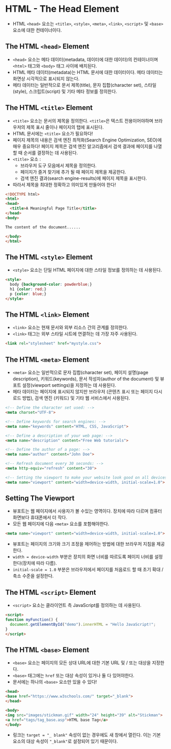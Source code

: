 # HTML - The Head Element
- HTML `<head>` 요소는 `<title>`, `<style>`, `<meta>`, `<link>`, `<script>` 및 `<base>` 요소에 대한 컨테이너이다.

## The HTML `<head>` Element
- `<head>` 요소는 메타 데이터(metadata, 데이터에 대한 데이터)의 컨테이너이며 `<html>` 태그와 `<body>` 태그 사이에 배치된다.
- HTML 메타 데이터(metadata)는 HTML 문서에 대한 데이터이다. 메타 데이터는 화면상 시각적으로 표시되지 않는다.
- 메타 데이터는 일반적으로 문서 제목(title), 문자 집합(character set), 스타일(style), 스크립트(script) 및 기타 메타 정보를 정의한다.

## The HTML `<title>` Element
- `<title>` 요소는 문서의 제목을 정의한다. `<title>`은 텍스트 전용이어야하며 브라우저의 제목 표시 줄이나 페이지의 탭에 표시된다.
- HTML 문서에는 `<title>` 요소가 필요하다!
- 페이지 제목의 내용은 검색 엔진 최적화(Search Engine Optimization, SEO)에 매우 중요하다! 페이지 제목은 검색 엔진 알고리즘에서 검색 결과에 페이지를 나열 할 때 순서를 결정하는 데 사용된다.
- `<title>` 요소 :
  - 브라우저 도구 모음에서 제목을 정의한다.
  - 페이지가 즐겨 찾기에 추가 될 때 페이지 제목을 제공한다.
  - 검색 엔진 결과(search engine-results)에 페이지 제목을 표시한다.
- 따라서 제목을 최대한 정확하고 의미있게 만들어야 한다!
```html
<!DOCTYPE html>
<html>
<head>
  <title>A Meaningful Page Title</title>
</head>
<body>

The content of the document......

</body>
</html>
```

## The HTML `<style>` Element
- `<style>` 요소는 단일 HTML 페이지에 대한 스타일 정보를 정의하는 데 사용된다.
```html
<style>
  body {background-color: powderblue;}
  h1 {color: red;}
  p {color: blue;}
</style>
```

## The HTML `<link>` Element
- `<link>` 요소는 현재 문서와 외부 리소스 간의 관계를 정의한다.
- `<link>` 태그는 외부 스타일 시트에 연결하는 데 가장 자주 사용된다.
```html
<link rel="stylesheet" href="mystyle.css">
```

## The HTML `<meta>` Element
- `<meta>` 요소는 일반적으로 문자 집합(character set), 페이지 설명(page description), 키워드(keywords), 문서 작성자(author of the document) 및 뷰포트 설정(viewport settings)을 지정하는 데 사용된다.
- 메타 데이터는 페이지에 표시되지 않지만 브라우저 (콘텐츠 표시 또는 페이지 다시로드 방법), 검색 엔진 (키워드) 및 기타 웹 서비스에서 사용된다.
```html
<!-- Define the character set used: -->
<meta charset="UTF-8">

<!-- Define keywords for search engines: -->
<meta name="keywords" content="HTML, CSS, JavaScript">

<!-- Define a description of your web page: -->
<meta name="description" content="Free Web tutorials">

<!-- Define the author of a page: -->
<meta name="author" content="John Doe">

<!-- Refresh document every 30 seconds: -->
<meta http-equiv="refresh" content="30">

<!-- Setting the viewport to make your website look good on all devices: -->
<meta name="viewport" content="width=device-width, initial-scale=1.0">
```

## Setting The Viewport
- 뷰포트는 웹 페이지에서 사용자가 볼 수있는 영역이다. 장치에 따라 다르며 컴퓨터 화면보다 휴대폰에서 더 작다.
- 모든 웹 페이지에 다음 `<meta>` 요소를 포함해야한다.
```html
<meta name="viewport" content="width=device-width, initial-scale=1.0">
```
- 뷰포트는 페이지의 크기와 크기 조정을 제어하는 ​​방법에 대한 브라우저 지침을 제공한다.
- `width = device-width` 부분은 장치의 화면 너비를 따르도록 페이지 너비를 설정한다(장치에 따라 다름).
- `initial-scale = 1.0` 부분은 브라우저에서 페이지를 처음로드 할 때 초기 확대 / 축소 수준을 설정한다.

## The HTML `<script>` Element
- `<script>` 요소는 클라이언트 측 JavaScript를 정의하는 데 사용된다.
```html
<script>
function myFunction() {
  document.getElementById("demo").innerHTML = "Hello JavaScript!";
}
</script>
```

## The HTML `<base>` Element
- `<base>` 요소는 페이지의 모든 상대 URL에 대한 기본 URL 및 / 또는 대상을 지정한다.
- `<base>` 태그에는 `href` 또는 대상 속성이 있거나 둘 다 있어야한다.
- 문서에는 하나의 `<base>` 요소만 있을 수 있다!
```html
<head>
<base href="https://www.w3schools.com/" target="_blank">
</head>

<body>
<img src="images/stickman.gif" width="24" height="39" alt="Stickman">
<a href="tags/tag_base.asp">HTML base Tag</a>
</body>
```
- 링크는 `target = "_ blank"` 속성이 없는 경우에도 새 창에서 열린다. 이는 기본 요소의 대상 속성이 `"_blank"`로 설정되어 있기 때문이다.